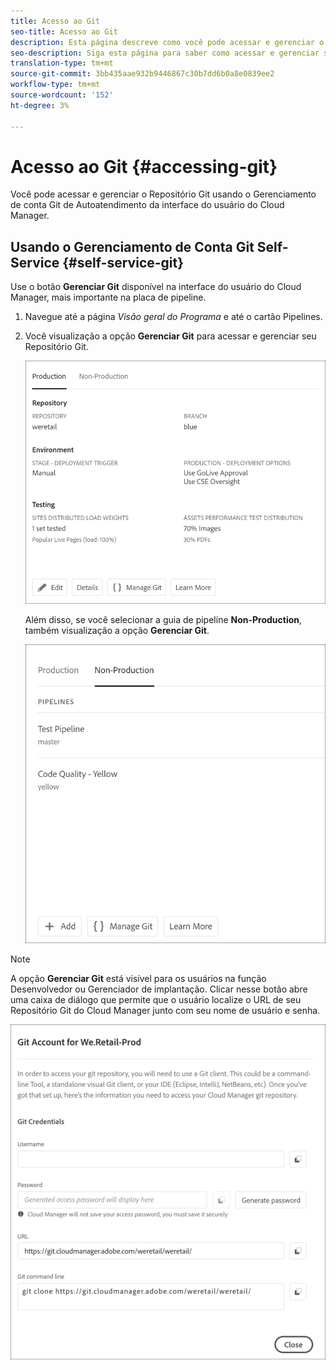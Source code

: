```yaml
---
title: Acesso ao Git
seo-title: Acesso ao Git
description: Esta página descreve como você pode acessar e gerenciar o repositório Git.
seo-description: Siga esta página para saber como acessar e gerenciar seu repositório Git.
translation-type: tm+mt
source-git-commit: 3bb435aae932b9446867c30b7dd6b0a8e0839ee2
workflow-type: tm+mt
source-wordcount: '152'
ht-degree: 3%

---
```



# Acesso ao Git {#accessing-git}

Você pode acessar e gerenciar o Repositório Git usando o Gerenciamento de conta Git de Autoatendimento da interface do usuário do Cloud Manager.

## Usando o Gerenciamento de Conta Git Self-Service {#self-service-git}

Use o botão **Gerenciar Git** disponível na interface do usuário do Cloud Manager, mais importante na placa de pipeline.

1. Navegue até a página *Visão geral do Programa* e até o cartão Pipelines.

1. Você visualização a opção **Gerenciar Git** para acessar e gerenciar seu Repositório Git.

   ![](assets/manage-git1.png)

   Além disso, se você selecionar a guia de pipeline **Non-Production**, também visualização a opção **Gerenciar Git**.

   ![](assets/manage-git-new2.png)

>[!NOTE]
>
>A opção **Gerenciar Git** está visível para os usuários na função Desenvolvedor ou Gerenciador de implantação. Clicar nesse botão abre uma caixa de diálogo que permite que o usuário localize o URL de seu Repositório Git do Cloud Manager junto com seu nome de usuário e senha.

![](assets/manage-git3.png)



